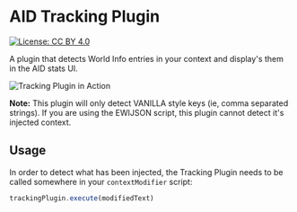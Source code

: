 # AID Tracking Plugin

[![License: CC BY 4.0](https://img.shields.io/badge/License-CC%20BY%204.0-lightgrey.svg)](https://creativecommons.org/licenses/by/4.0/)

A plugin that detects World Info entries in your context and display's them in the AID stats UI.

![Tracking Plugin in Action](https://cdn.discordapp.com/attachments/717764081058185316/817918617806307368/unknown.png)

**Note:** This plugin will only detect VANILLA style keys (ie, comma separated strings). If you are using the EWIJSON script, this plugin cannot detect it's injected context. 

## Usage

In order to detect what has been injected, the Tracking Plugin needs to be called somewhere in your `contextModifier` script:
```js
trackingPlugin.execute(modifiedText)
```
